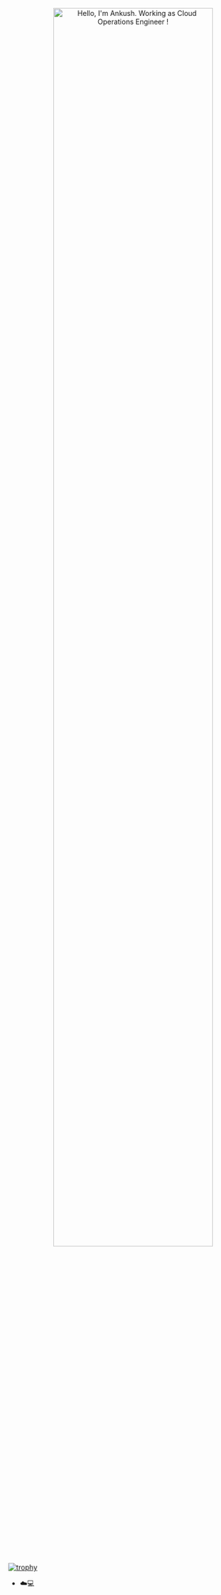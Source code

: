 <p align="center"><a href="https://anuraghazra.github.io"><img width="80%" alt="Hello, I'm Ankush. Working as Cloud Operations Engineer !" src="./assets/gh-readme-header.png" /></a></p> 


[![trophy](https://github-profile-trophy.vercel.app/?username=ankushshinde755&theme=onedark)](https://github.com/ryo-ma/github-profile-trophy)

- ☁️💻 



<!---
ankushshinde755/ankushshinde755 is a ✨ special ✨ repository because its `README.md` (this file) appears on your GitHub profile.
You can click the Preview link to take a look at your changes.
--->

